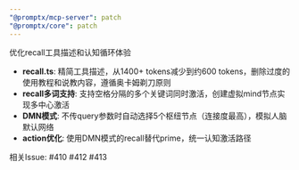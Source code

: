 ```yaml
---
"@promptx/mcp-server": patch
"@promptx/core": patch
---
```


优化recall工具描述和认知循环体验

- **recall.ts**: 精简工具描述，从1400+ tokens减少到约600 tokens，删除过度的使用教程和说教内容，遵循奥卡姆剃刀原则
- **recall多词支持**: 支持空格分隔的多个关键词同时激活，创建虚拟mind节点实现多中心激活
- **DMN模式**: 不传query参数时自动选择5个枢纽节点（连接度最高），模拟人脑默认网络
- **action优化**: 使用DMN模式的recall替代prime，统一认知激活路径

相关Issue: #410 #412 #413